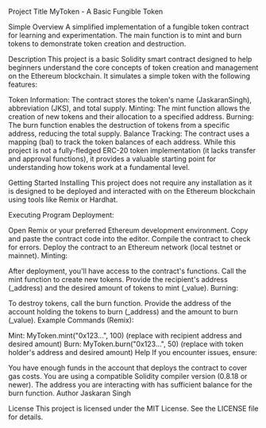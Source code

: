 Project Title
MyToken - A Basic Fungible Token

Simple Overview
A simplified implementation of a fungible token contract for learning and experimentation.  The main function is to mint and burn tokens to demonstrate token creation and destruction.

Description
This project is a basic Solidity smart contract designed to help beginners understand the core concepts of token creation and management on the Ethereum blockchain. It simulates a simple token with the following features:

Token Information: The contract stores the token's name (JaskaranSingh), abbreviation (JKS), and total supply.
Minting: The mint function allows the creation of new tokens and their allocation to a specified address.
Burning: The burn function enables the destruction of tokens from a specific address, reducing the total supply.
Balance Tracking: The contract uses a mapping (bal) to track the token balances of each address.
While this project is not a fully-fledged ERC-20 token implementation (it lacks transfer and approval functions), it provides a valuable starting point for understanding how tokens work at a fundamental level.

Getting Started
Installing
This project does not require any installation as it is designed to be deployed and interacted with on the Ethereum blockchain using tools like Remix or Hardhat.

Executing Program
Deployment:

Open Remix or your preferred Ethereum development environment.
Copy and paste the contract code into the editor.
Compile the contract to check for errors.
Deploy the contract to an Ethereum network (local testnet or mainnet).
Minting:

After deployment, you'll have access to the contract's functions.
Call the mint function to create new tokens.
Provide the recipient's address (_address) and the desired amount of tokens to mint (_value).
Burning:

To destroy tokens, call the burn function.
Provide the address of the account holding the tokens to burn (_address) and the amount to burn (_value).
Example Commands (Remix):

Mint: MyToken.mint("0x123...", 100) (replace with recipient address and desired amount)
Burn: MyToken.burn("0x123...", 50) (replace with token holder's address and desired amount)
Help
If you encounter issues, ensure:

You have enough funds in the account that deploys the contract to cover gas costs.
You are using a compatible Solidity compiler version (0.8.18 or newer).
The address you are interacting with has sufficient balance for the burn function.
Author
Jaskaran Singh

License
This project is licensed under the MIT License. See the LICENSE file for details.
